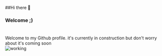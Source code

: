 ##Hi there 👋
### Welcome ;)
#
Welcome to my Github profile. it's currently in construction but don't worry about it's coming soon
</br>
<img align="center" alt="working" src="https://i.gifer.com/origin/b6/b67e26206c9bdb0749f34b40ada5b235_w200.gif"/>
<!--
**TkDevk/TkDevk** is a ✨ _special_ ✨ repository because its `README.md` (this file) appears on your GitHub profile.

Here are some ideas to get you started:

- 🔭 I’m currently working on ...
- 🌱 I’m currently learning ...
- 👯 I’m looking to collaborate on ...
- 🤔 I’m looking for help with ...
- 💬 Ask me about ...
- 📫 How to reach me: ...
- 😄 Pronouns: ...
- ⚡ Fun fact: ...
-->
